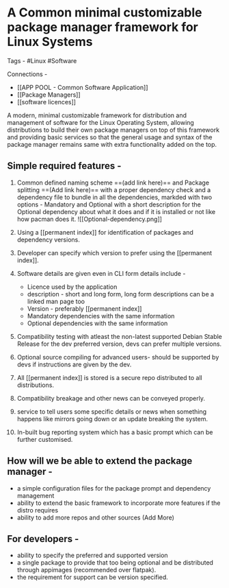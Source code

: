 # A Common minimal customizable package manager framework for Linux Systems

Tags - #Linux #Software 

Connections - 
- [[APP POOL - Common Software Application]]
- [[Package Managers]]
- [[software licences]]


A modern, minimal customizable framework for distribution and management of software for the Linux Operating System, allowing distributions to build their own package managers on top of this framework and providing basic services so that the general usage and syntax of the package manager remains same with extra functionality added on the top.

## Simple required features - 

1. Common defined naming scheme ==(add link here)== and Package splitting ==(Add link here)== with a proper dependency check and a dependency file to bundle in all the dependencies, markded with two options - Mandatory and Optional with a short description for the Optional dependency about what it does and if it is installed or not like how pacman does it.
![[Optional-dependency.png]]

2. Using a [[permanent index]] for identification of packages and dependency versions.
3. Developer can specify which version to prefer using the [[permanent index]].
4. Software details are given even in CLI form details include -
	- Licence used by the application 
	- description - short and long form, long form descriptions can be a linked man page too
	- Version - preferably [[permanent index]]
	- Mandatory dependencies with the same information
	- Optional dependencies with the same information
5. Compatibility testing with atleast the non-latest supported Debian Stable Release for the dev preferred version, devs can prefer multiple versions.
6. Optional source compiling for advanced users- should be supported by devs if instructions are given by the dev.
7. All [[permanent index]] is stored is a secure repo distributed to all distributions.
8. Compatibility breakage and other news can be conveyed properly.
9. service to tell users some specific details or news when something happens like mirrors going down or an update breaking the system.
10. In-built bug reporting system which has a basic prompt which can be further customised.

## How will we be able to extend the package manager -

- a simple configuration files for the package prompt and dependency management
- ability to extend the basic framework to incorporate more features if the distro requires
- ability to add more repos and other sources
(Add More)

## For developers -

- ability to specify the preferred and supported version
- a single package to provide that too being optional and be distributed through appimages (recommended over flatpak).
- the requirement for support can be version specified.
